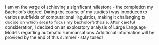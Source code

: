 I am on the verge of achieving a significant milestone - the completion my Bachelor’s degree! 
During the course of my studies I was introduced to various subfields of computational linguistics, making it challenging to decide on which area to focus my bachelor’s thesis. 
After careful consideration, I decided on an exploratory analysis of Large Language Models regarding automatic summarisations. Additional information will be provided by the end of this summer - stay tuned! 